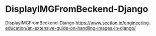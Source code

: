 # DisplayIMGFromBeckend-Django
DisplayIMGFromBeckend-Django
https://www.section.io/engineering-education/an-extensive-guide-on-handling-images-in-django/
